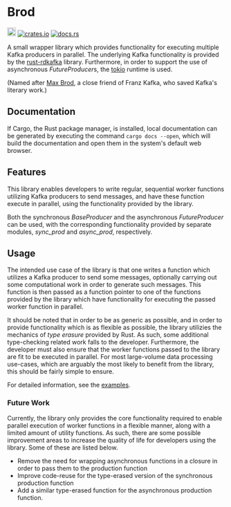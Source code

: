 # Brod
[<img alt="github" src="https://img.shields.io/badge/GitHub-100000?style=for-the-badge&logo=github&logoColor=white" height="20">](https://github.com/suarvid/brod)
[![crates.io](https://img.shields.io/crates/v/brod.svg)](https://crates.io/crates/brod)
[![docs.rs](https://docs.rs/brod/badge.svg)](https://docs.rs/brod/)

A small wrapper library which provides functionality for executing multiple
Kafka producers in parallel. The underlying Kafka functionality is provided
by the [rust-rdkafka](https://github.com/fede1024/rust-rdkafka) library.
Furthermore, in order to support the use of asynchronous *FutureProducer*s,
the [tokio](https://tokio.rs/) runtime is used.

(Named after [Max Brod](https://en.wikipedia.org/wiki/Max_Brod), a close friend 
of Franz Kafka, who saved Kafka's literary work.)

## Documentation
If Cargo, the Rust package manager, is installed, local documentation can be generated 
by executing the command `cargo docs --open`, which will build the documentation
and open them in the system's default web browser.

## Features
This library enables developers to write regular, sequential worker functions 
utilizing Kafka producers to send messages, and have these function execute in
parallel, using the functionality provided by the library.

Both the synchronous *BaseProducer* and the asynchronous *FutureProducer* can
be used, with the corresponding functionality provided by separate modules,
*sync_prod* and *async_prod*, respectively.

## Usage
The intended use case of the library is that one writes a function which utilizes 
a Kafka producer to send some messages, optionally carrying out some computational
work in order to generate such messages. This function is then passed as a function
pointer to one of the functions provided by the library which have functionality for 
executing the passed worker function in parallel.

It should be noted that in order to be as generic as possible, and in order to provide 
functionality which is as flexible as possible, the library utilizies the mechanics of
*type erasure* provided by Rust. As such, some additional type-checking related work
falls to the developer. Furthermore, the developer must also ensure that the worker
functions passed to the library are fit to be executed in parallel. For most large-volume
data processing use-cases, which are arguably the most likely to benefit from the library,
this should be fairly simple to ensure.

For detailed information, see the [examples](https://github.com/suarvid/kafkaesque/tree/master/examples).

### Future Work
Currently, the library only provides the core functionality required to enable parallel execution
of worker functions in a flexible manner, along with a limited amount of utility functions.
As such, there are some possible improvement areas to increase the quality of life for developers
using the library. Some of these are listed below.

* Remove the need for wrapping asynchronous functions in a closure in order to pass them to the production function
* Improve code-reuse for the type-erased version of the synchronous production function
* Add a similar type-erased function for the asynchronous production function.
